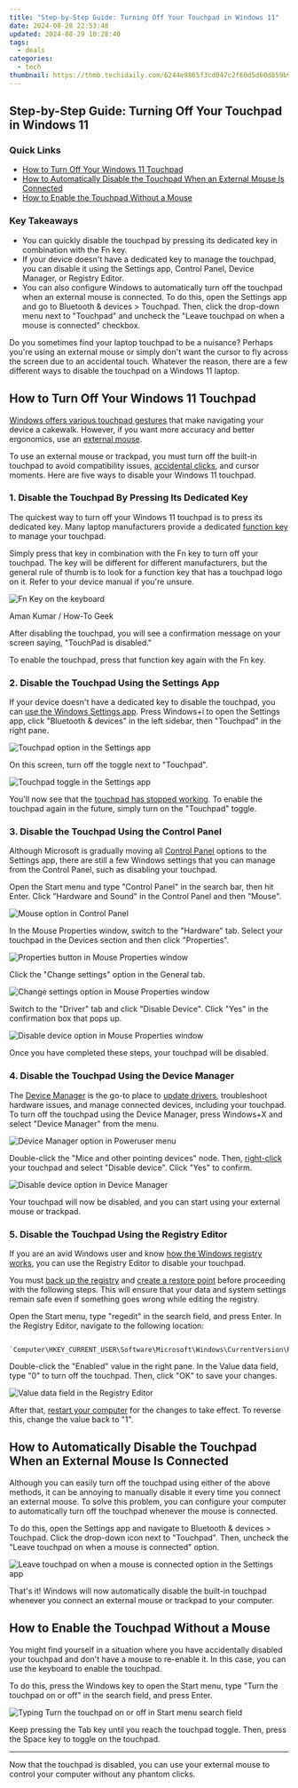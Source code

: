 ```yaml
---
title: "Step-by-Step Guide: Turning Off Your Touchpad in Windows 11"
date: 2024-08-28 22:53:48
updated: 2024-08-29 10:28:40
tags:
  - deals
categories:
  - tech
thumbnail: https://thmb.techidaily.com/6244e9865f3cd047c2f60d5d60d859b9d635a96ea7300f114708b93a9cc09aeb.JPG
---
```


## Step-by-Step Guide: Turning Off Your Touchpad in Windows 11

### Quick Links

* [How to Turn Off Your Windows 11 Touchpad](https://extra-resources.techidaily.com/new-creating-a-channel-focused-on-reviewing-marketplace-items/)
* [How to Automatically Disable the Touchpad When an External Mouse Is Connected](https://instagram-clips.techidaily.com/updated-in-2024-unveiling-todays-instagram-trends-and-tags/)
* [How to Enable the Touchpad Without a Mouse](https://instagram-videos.techidaily.com/2024-approved-tailor-videos-to-instagrams-preferred-format/)

### Key Takeaways

* You can quickly disable the touchpad by pressing its dedicated key in combination with the Fn key.
* If your device doesn't have a dedicated key to manage the touchpad, you can disable it using the Settings app, Control Panel, Device Manager, or Registry Editor.
* You can also configure Windows to automatically turn off the touchpad when an external mouse is connected. To do this, open the Settings app and go to Bluetooth & devices > Touchpad. Then, click the drop-down menu next to "Touchpad" and uncheck the "Leave touchpad on when a mouse is connected" checkbox.

 Do you sometimes find your laptop touchpad to be a nuisance? Perhaps you're using an external mouse or simply don't want the cursor to fly across the screen due to an accidental touch. Whatever the reason, there are a few different ways to disable the touchpad on a Windows 11 laptop.

##  How to Turn Off Your Windows 11 Touchpad

[Windows offers various touchpad gestures](https://fox-helps.techidaily.com/picture-perfection-ranking-of-photo-grid-tools/) that make navigating your device a cakewalk. However, if you want more accuracy and better ergonomics, use an [external mouse](https://snapchat-videos.techidaily.com/directly-send-snaps-from-your-phone-a-tutorial-for-2024/).

 To use an external mouse or trackpad, you must turn off the built-in touchpad to avoid compatibility issues, [accidental clicks](https://discord-videos.techidaily.com/updated-in-2024-personalize-your-discord-presence-adding-custom-emojis-easily/), and cursor moments. Here are five ways to disable your Windows 11 touchpad.

###  1\. Disable the Touchpad By Pressing Its Dedicated Key

 The quickest way to turn off your Windows 11 touchpad is to press its dedicated key. Many laptop manufacturers provide a dedicated [function key](https://techidaily.com/how-to-upgrade-or-downgrade-apple-iphone-14-without-data-loss-drfone-by-drfone-ios-system-repair-ios-system-repair/) to manage your touchpad.

 Simply press that key in combination with the Fn key to turn off your touchpad. The key will be different for different manufacturers, but the general rule of thumb is to look for a function key that has a touchpad logo on it. Refer to your device manual if you're unsure.

![Fn Key on the keyboard](https://static1.howtogeekimages.com/wordpress/wp-content/uploads/2023/10/fn-key.jpg) 

Aman Kumar / How-To Geek

 After disabling the touchpad, you will see a confirmation message on your screen saying, "TouchPad is disabled."

 To enable the touchpad, press that function key again with the Fn key.

###  2\. Disable the Touchpad Using the Settings App

 If your device doesn't have a dedicated key to disable the touchpad, you can [use the Windows Settings app](https://facebook-video-footage.techidaily.com/updated-2024-approved-5-easy-ways-to-multiply-your-youtube-follower-base/). Press Windows+i to open the Settings app, click "Bluetooth & devices" in the left sidebar, then "Touchpad" in the right pane.

![Touchpad option in the Settings app](https://static1.howtogeekimages.com/wordpress/wp-content/uploads/2023/10/touchpad-option.jpg) 

 On this screen, turn off the toggle next to "Touchpad".

![Touchpad toggle in the Settings app](https://static1.howtogeekimages.com/wordpress/wp-content/uploads/2023/10/touchpad-toggle.jpg) 

 You'll now see that the [touchpad has stopped working](https://android-transfer.techidaily.com/in-2024-2-ways-to-transfer-text-messages-from-oppo-a79-5g-to-iphone-1514131211x8-drfone-by-drfone-transfer-from-android-transfer-from-android/). To enable the touchpad again in the future, simply turn on the "Touchpad" toggle.

###  3\. Disable the Touchpad Using the Control Panel

 Although Microsoft is gradually moving all [Control Panel](https://facebook-clips.techidaily.com/seamless-media-exchange-transferring-facebook-content-to-whatsapp-for-2024/) options to the Settings app, there are still a few Windows settings that you can manage from the Control Panel, such as disabling your touchpad.

 Open the Start menu and type "Control Panel" in the search bar, then hit Enter. Click "Hardware and Sound" in the Control Panel and then "Mouse".

![Mouse option in Control Panel](https://static1.howtogeekimages.com/wordpress/wp-content/uploads/2023/10/mouse-option.jpg) 

 In the Mouse Properties window, switch to the "Hardware" tab. Select your touchpad in the Devices section and then click "Properties".

![Properties button in Mouse Properties window](https://static1.howtogeekimages.com/wordpress/wp-content/uploads/2023/10/properties.jpg) 

 Click the "Change settings" option in the General tab.

![Change settings option in Mouse Properties window](https://static1.howtogeekimages.com/wordpress/wp-content/uploads/2023/10/change-settings-option.jpg) 

 Switch to the "Driver" tab and click "Disable Device". Click "Yes" in the confirmation box that pops up.

![Disable device option in Mouse Properties window](https://static1.howtogeekimages.com/wordpress/wp-content/uploads/2023/10/disable-device-1.jpg) 

 Once you have completed these steps, your touchpad will be disabled.

###  4\. Disable the Touchpad Using the Device Manager

 The [Device Manager](https://desktop-recording.techidaily.com/updated-2024-approved-easily-record-lenovo-laptop-screen-activity/) is the go-to place to [update drivers](https://program-issues.techidaily.com/fixes-and-solutions-overcome-constant-crashing-in-valheim-game/), troubleshoot hardware issues, and manage connected devices, including your touchpad. To turn off the touchpad using the Device Manager, press Windows+X and select "Device Manager" from the menu.

![Device Manager option in Poweruser menu](https://static1.howtogeekimages.com/wordpress/wp-content/uploads/2023/10/device-manager-option.jpg) 

 Double-click the "Mice and other pointing devices" node. Then, [right-click](https://desktop-recording.techidaily.com/updated-the-art-of-recording-fun-6-techniques-to-document-minecraft-for-2024/) your touchpad and select "Disable device". Click "Yes" to confirm.

![Disable device option in Device Manager](https://static1.howtogeekimages.com/wordpress/wp-content/uploads/2023/10/disable-device-option-in-device-manager-1.jpg) 

 Your touchpad will now be disabled, and you can start using your external mouse or trackpad.

###  5\. Disable the Touchpad Using the Registry Editor

 If you are an avid Windows user and know [how the Windows registry works](https://facebook-record-videos.techidaily.com/new-economical-mic-options-for-youtube-vloggers-for-2024/), you can use the Registry Editor to disable your touchpad.

 You must [back up the registry](https://screen-recording.techidaily.com/quick-start-guide-dells-simple-screen-recording-methods-for-2024/) and [create a restore point](https://instagram-video-files.techidaily.com/updated-in-2024-multiplying-joy-sharing-a-pile-of-photos-and-videos-with-instagram/) before proceeding with the following steps. This will ensure that your data and system settings remain safe even if something goes wrong while editing the registry.

 Open the Start menu, type "regedit" in the search field, and press Enter. In the Registry Editor, navigate to the following location:

        `Computer\HKEY_CURRENT_USER\Software\Microsoft\Windows\CurrentVersion\PrecisionTouchPad\Status`
    
 Double-click the "Enabled" value in the right pane. In the Value data field, type "0" to turn off the touchpad. Then, click "OK" to save your changes.

![Value data field in the Registry Editor](https://static1.howtogeekimages.com/wordpress/wp-content/uploads/2023/10/value-data-field-2.jpg) 

 After that, [restart your computer](https://instagram-clips.techidaily.com/2024-approved-15-must-use-hashtags-for-popularity-on-instagram-feed/) for the changes to take effect. To reverse this, change the value back to "1".

##  How to Automatically Disable the Touchpad When an External Mouse Is Connected

 Although you can easily turn off the touchpad using either of the above methods, it can be annoying to manually disable it every time you connect an external mouse. To solve this problem, you can configure your computer to automatically turn off the touchpad whenever the mouse is connected.

 To do this, open the Settings app and navigate to Bluetooth & devices > Touchpad. Click the drop-down icon next to "Touchpad". Then, uncheck the "Leave touchpad on when a mouse is connected" option.

![Leave touchpad on when a mouse is connected option in the Settings app](https://static1.howtogeekimages.com/wordpress/wp-content/uploads/2023/10/leave-touchpad-on-when-a-mouse-is-connected-option.jpg) 

 That's it! Windows will now automatically disable the built-in touchpad whenever you connect an external mouse or trackpad to your computer.

##  How to Enable the Touchpad Without a Mouse

 You might find yourself in a situation where you have accidentally disabled your touchpad and don't have a mouse to re-enable it. In this case, you can use the keyboard to enable the touchpad.

 To do this, press the Windows key to open the Start menu, type "Turn the touchpad on or off" in the search field, and press Enter.

![Typing Turn the touchpad on or off in Start menu search field](https://static1.howtogeekimages.com/wordpress/wp-content/uploads/2023/10/turn-the-touchpad-on-or-off.jpg) 

 Keep pressing the Tab key until you reach the touchpad toggle. Then, press the Space key to toggle on the touchpad.

---

 Now that the touchpad is disabled, you can use your external mouse to control your computer without any phantom clicks.

<ins class="adsbygoogle"
     style="display:block"
     data-ad-format="autorelaxed"
     data-ad-client="ca-pub-7571918770474297"
     data-ad-slot="1223367746"></ins>



<ins class="adsbygoogle"
     style="display:block"
     data-ad-client="ca-pub-7571918770474297"
     data-ad-slot="8358498916"
     data-ad-format="auto"
     data-full-width-responsive="true"></ins>
